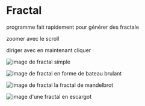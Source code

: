 # Fractal
programme fait rapidement pour générer des fractale

zoomer avec le scroll

diriger avec en maintenant cliquer

![image de fractal simple](./base.png)

![image de fractal en forme de bateau brulant](./burning.png)

![image de fractal la fractal de mandelbrot](./mandelbrot.png)

![image d'une fractal en escargot](./burning.png)
